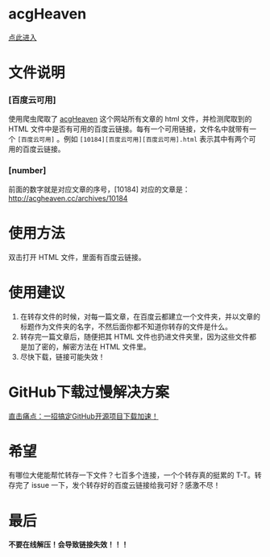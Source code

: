 # acgHeaven
[点此进入](https://github.com/acgheaven/1)

# 文件说明

### [百度云可用]

使用爬虫爬取了 [acgHeaven](http://acgheaven.cc/) 这个网站所有文章的 html 文件，并检测爬取到的 HTML 文件中是否有可用的百度云链接。每有一个可用链接，文件名中就带有一个 `[百度云可用]` 。例如 `[10184][百度云可用][百度云可用].html` 表示其中有两个可用的百度云链接。

### [number]

前面的数字就是对应文章的序号，[10184] 对应的文章是： http://acgheaven.cc/archives/10184

# 使用方法

双击打开 HTML 文件，里面有百度云链接。

# 使用建议

1. 在转存文件的时候，对每一篇文章，在百度云都建立一个文件夹，并以文章的标题作为文件夹的名字，不然后面你都不知道你转存的文件是什么。
2. 转存完一篇文章后，随便把其 HTML 文件也扔进文件夹里，因为这些文件都是加了密的，解密方法在 HTML 文件里。
3. 尽快下载，链接可能失效！

# GitHub下载过慢解决方案

[直击痛点：一招搞定GitHub开源项目下载加速！](https://www.bilibili.com/video/BV1aE411p7Cd)

# 希望

有哪位大佬能帮忙转存一下文件？七百多个连接，一个个转存真的挺累的 T-T。转存完了 issue 一下，发个转存好的百度云链接给我可好？感激不尽！

# 最后

**不要在线解压！会导致链接失效！！！**